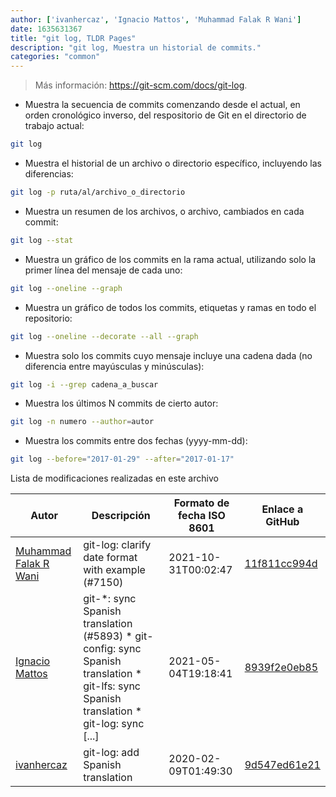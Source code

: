 ```yaml
---
author: ['ivanhercaz', 'Ignacio Mattos', 'Muhammad Falak R Wani']
date: 1635631367
title: "git log, TLDR Pages"
description: "git log, Muestra un historial de commits."
categories: "common"
---
```

> Más información: <https://git-scm.com/docs/git-log>.

- Muestra la secuencia de commits comenzando desde el actual, en orden cronológico inverso, del respositorio de Git en el directorio de trabajo actual:

```bash
git log
```

- Muestra el historial de un archivo o directorio específico, incluyendo las diferencias:

```bash
git log -p ruta/al/archivo_o_directorio
```

- Muestra un resumen de los archivos, o archivo, cambiados en cada commit:

```bash
git log --stat
```

- Muestra un gráfico de los commits en la rama actual, utilizando solo la primer línea del mensaje de cada uno:

```bash
git log --oneline --graph
```

- Muestra un gráfico de todos los commits, etiquetas y ramas en todo el repositorio:

```bash
git log --oneline --decorate --all --graph
```

- Muestra solo los commits cuyo mensaje incluye una cadena dada (no diferencia entre mayúsculas y minúsculas):

```bash
git log -i --grep cadena_a_buscar
```

- Muestra los últimos N commits de cierto autor:

```bash
git log -n numero --author=autor
```

- Muestra los commits entre dos fechas (yyyy-mm-dd):

```bash
git log --before="2017-01-29" --after="2017-01-17"
```
Lista de modificaciones realizadas en este archivo


Autor | Descripción | Formato de fecha ISO 8601 | Enlace a GitHub
------|-----|-----|-----
[Muhammad Falak R Wani](mailto:falakreyaz@gmail.com) | git-log: clarify date format with example (#7150) | 2021-10-31T00:02:47 | [11f811cc994d](https://github.com/tldr-pages/tldr/commit/11f811cc994ddea4ff4dd07d254b0da120d2dc18)
[Ignacio Mattos](mailto:69126302+Nacho-source@users.noreply.github.com) | git-*: sync Spanish translation (#5893) * git-config: sync Spanish translation * git-lfs: sync Spanish translation * git-log: sync [...] | 2021-05-04T19:18:41 | [8939f2e0eb85](https://github.com/tldr-pages/tldr/commit/8939f2e0eb85647a75a20026281bd503614fa855)
[ivanhercaz](mailto:ivan@ivanhercaz.com) | git-log: add Spanish translation | 2020-02-09T01:49:30 | [9d547ed61e21](https://github.com/tldr-pages/tldr/commit/9d547ed61e21a1ef375ae64c871d8c8f6cbfea08)

